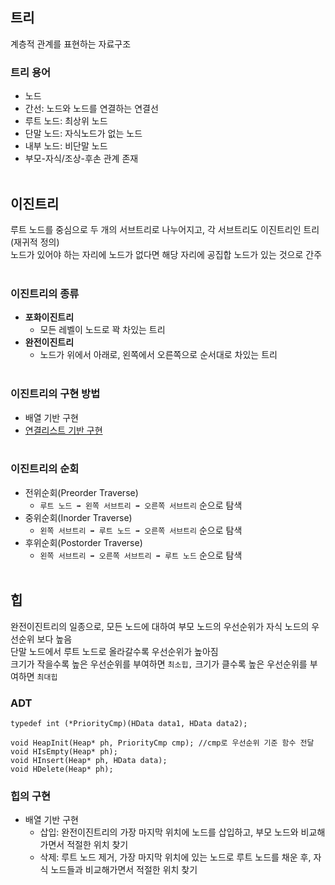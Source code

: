 ## 트리

계층적 관계를 표현하는 자료구조

### 트리 용어

* 노드
* 간선: 노드와 노드를 연결하는 연결선
* 루트 노드: 최상위 노드
* 단말 노드: 자식노드가 없는 노드 
* 내부 노드: 비단말 노드
* 부모-자식/조상-후손 관계 존재
<br></br>

## 이진트리

루트 노드를 중심으로 두 개의 서브트리로 나누어지고, 각 서브트리도 이진트리인 트리(재귀적 정의)<br/>
노드가 있어야 하는 자리에 노드가 없다면 해당 자리에 공집합 노드가 있는 것으로 간주
<br></br>

### 이진트리의 종류

* **포화이진트리** 
    * 모든 레벨이 노드로 꽉 차있는 트리
* **완전이진트리**
    * 노드가 위에서 아래로, 왼쪽에서 오른쪽으로 순서대로 차있는 트리
<br></br>

### 이진트리의 구현 방법

* 배열 기반 구현
* [연결리스트 기반 구현](https://github.com/GyeongahNa/DataStructureTIL/blob/main/%ED%8A%B8%EB%A6%AC/%EC%9D%B4%EC%A7%84%ED%8A%B8%EB%A6%AC/BinaryTree.c)
<br></br>

### 이진트리의 순회

* 전위순회(Preorder Traverse)
    * `루트 노드 ➡️ 왼쪽 서브트리 ➡️ 오른쪽 서브트리` 순으로 탐색
* 중위순회(Inorder Traverse)
    * `왼쪽 서브트리 ➡️ 루트 노드 ➡️ 오른쪽 서브트리` 순으로 탐색
* 후위순회(Postorder Traverse)
    * `왼쪽 서브트리 ➡️ 오른쪽 서브트리 ➡️ 루트 노드` 순으로 탐색
<br></br>

## 힙

완전이진트리의 일종으로, 모든 노드에 대하여 부모 노드의 우선순위가 자식 노드의 우선순위 보다 높음<br/>
단말 노드에서 루트 노드로 올라갈수록 우선순위가 높아짐</br>
크기가 작을수록 높은 우선순위를 부여하면 `최소힙,` 크기가 클수록 높은 우선순위를 부여하면 `최대힙`

### ADT

```
typedef int (*PriorityCmp)(HData data1, HData data2);

void HeapInit(Heap* ph, PriorityCmp cmp); //cmp로 우선순위 기준 함수 전달
void HIsEmpty(Heap* ph);
void HInsert(Heap* ph, HData data);
void HDelete(Heap* ph);
```

### 힙의 구현

* 배열 기반 구현
    * 삽입: 완전이진트리의 가장 마지막 위치에 노드를 삽입하고, 부모 노드와 비교해가면서 적절한 위치 찾기
    * 삭제: 루트 노드 제거, 가장 마지막 위치에 있는 노드로 루트 노드를 채운 후, 자식 노드들과 비교해가면서 적절한 위치 찾기